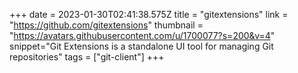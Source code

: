 +++
date = 2023-01-30T02:41:38.575Z
title = "gitextensions"
link = "https://github.com/gitextensions"
thumbnail = "https://avatars.githubusercontent.com/u/1700077?s=200&v=4"
snippet="Git Extensions is a standalone UI tool for managing Git repositories"
tags = ["git-client"]
+++

